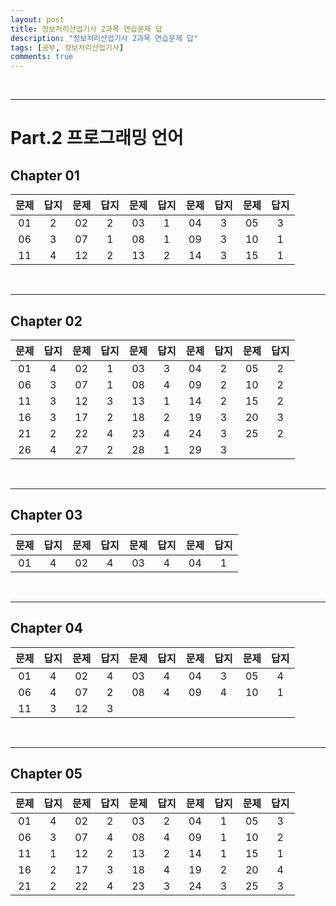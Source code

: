 ```yaml
---
layout: post
title: 정보처리산업기사 2과목 연습문제 답
description: "정보처리산업기사 2과목 연습문제 답"
tags: [공부, 정보처리산업기사]
comments: true
---
```


<br><hr>

# Part.2 프로그래밍 언어

## **Chapter 01**

문제|답지|문제|답지|문제|답지|문제|답지|문제|답지
:---:|:---:|:---:|:---:|:---:|:---:|:---:|:---:|:---:|:---:
$01$|2|$02$|2|$03$|1|$04$|3|$05$|3
$06$|3|$07$|1|$08$|1|$09$|3|$10$|1
$11$|4|$12$|2|$13$|2|$14$|3|$15$|1

<br><hr>

## **Chapter 02**

문제|답지|문제|답지|문제|답지|문제|답지|문제|답지
:---:|:---:|:---:|:---:|:---:|:---:|:---:|:---:|:---:|:---:
$01$|4|$02$|1|$03$|3|$04$|2|$05$|2
$06$|3|$07$|1|$08$|4|$09$|2|$10$|2
$11$|3|$12$|3|$13$|1|$14$|2|$15$|2
$16$|3|$17$|2|$18$|2|$19$|3|$20$|3
$21$|2|$22$|4|$23$|4|$24$|3|$25$|2
$26$|4|$27$|2|$28$|1|$29$|3

<br><hr>

## **Chapter 03**

문제|답지|문제|답지|문제|답지|문제|답지
:---:|:---:|:---:|:---:|:---:|:---:|:---:|:---:
$01$|4|$02$|4|$03$|4|$04$|1

<br><hr>

## **Chapter 04**

문제|답지|문제|답지|문제|답지|문제|답지|문제|답지
:---:|:---:|:---:|:---:|:---:|:---:|:---:|:---:|:---:|:---:
$01$|4|$02$|4|$03$|4|$04$|3|$05$|4
$06$|4|$07$|2|$08$|4|$09$|4|$10$|1
$11$|3|$12$|3

<br><hr>

## **Chapter 05**

문제|답지|문제|답지|문제|답지|문제|답지|문제|답지
:---:|:---:|:---:|:---:|:---:|:---:|:---:|:---:|:---:|:---:
$01$|4|$02$|2|$03$|2|$04$|1|$05$|3
$06$|3|$07$|4|$08$|4|$09$|1|$10$|2
$11$|1|$12$|2|$13$|2|$14$|1|$15$|1
$16$|2|$17$|3|$18$|4|$19$|2|$20$|4
$21$|2|$22$|4|$23$|3|$24$|3|$25$|3
